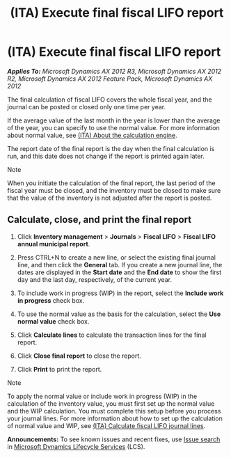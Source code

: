 ﻿---
title: (ITA) Execute final fiscal LIFO report
TOCTitle: (ITA) Execute final fiscal LIFO report
ms:assetid: a8bfd8ba-3127-4101-ac7d-6ac9468443f2
ms:mtpsurl: https://technet.microsoft.com/en-us/library/Aa550315(v=AX.60)
ms:contentKeyID: 36058890
ms.date: 04/18/2014
mtps_version: v=AX.60
f1_keywords:
- calculate fiscal LIFO
- fiscal LIFO
---

# (ITA) Execute final fiscal LIFO report 


_**Applies To:** Microsoft Dynamics AX 2012 R3, Microsoft Dynamics AX 2012 R2, Microsoft Dynamics AX 2012 Feature Pack, Microsoft Dynamics AX 2012_

The final calculation of fiscal LIFO covers the whole fiscal year, and the journal can be posted or closed only one time per year.

If the average value of the last month in the year is lower than the average of the year, you can specify to use the normal value. For more information about normal value, see [(ITA) About the calculation engine](ita-about-the-calculation-engine.md).

The report date of the final report is the day when the final calculation is run, and this date does not change if the report is printed again later.


> [!NOTE]
> <P>When you initiate the calculation of the final report, the last period of the fiscal year must be closed, and the inventory must be closed to make sure that the value of the inventory is not adjusted after the report is posted.</P>



## Calculate, close, and print the final report

1.  Click **Inventory management** \> **Journals** \> **Fiscal LIFO** \> **Fiscal LIFO annual municipal report**.

2.  Press CTRL+N to create a new line, or select the existing final journal line, and then click the **General** tab. If you create a new journal line, the dates are displayed in the **Start date** and the **End date** to show the first day and the last day, respectively, of the current year.

3.  To include work in progress (WIP) in the report, select the **Include work in progress** check box.

4.  To use the normal value as the basis for the calculation, select the **Use normal value** check box.

5.  Click **Calculate lines** to calculate the transaction lines for the final report.

6.  Click **Close final report** to close the report.

7.  Click **Print** to print the report.


> [!NOTE]
> <P>To apply the normal value or include work in progress (WIP) in the calculation of the inventory value, you must first set up the normal value and the WIP calculation. You must complete this setup before you process your journal lines. For more information about how to set up the calculation of normal value and WIP, see <A href="ita-calculate-fiscal-lifo-journal-lines.md">(ITA) Calculate fiscal LIFO journal lines</A>.</P>


  
**Announcements:** To see known issues and recent fixes, use [Issue search](http://go.microsoft.com/fwlink/?linkid=389258) in [Microsoft Dynamics Lifecycle Services](http://go.microsoft.com/fwlink/?linkid=306505) (LCS).

